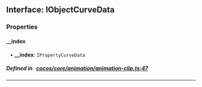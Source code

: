 ## Interface: IObjectCurveData


### Properties


#### __index

<div style="margin-left: 10px;">


• **__index**: ``IPropertyCurveData``

</div>

##### Defined in &nbsp;   [cocos/core/animation/animation-clip.ts:47](https://github.com/cocos-creator/engine/blob/c7bf6b8a9/cocos/core/animation/animation-clip.ts#L47)&nbsp;
___

